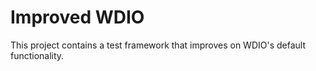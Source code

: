 # Improved WDIO

This project contains a test framework that improves on WDIO's default functionality.
